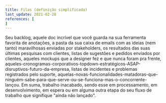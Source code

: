 ```yaml
---
title: Filas (definição simplificada)
last_update: 2021-02-28
references: [
]
---
```


Seu backlog, aquele doc incrível que você guarda na sua ferramenta favorita de anotações, a pasta da sua caixa de emails com as ideias (nem tanto) maravilhosas enviadas por stakeholders, os resultados das suas últimas pesquisas com clientes, listas de sugestões e pedidos enviados por clientes, aqueles mockups que a designer fez e que nunca foram pra frente, aqueles-cronogramas-corporativos-topdown-estratégicos-ASAP-disruptivos-futuro-da-empresa, listas de incidentes e problemas registrados pelo suporte, aquelas-novas-funcionalidades-matadoras-que-ninguém-sabe-para-que-serve-ou-se-funciona-mas-o-concorrente-lançou. Em suma, trabalho inacabado, sendo esse em processamento, em desenvolvimento, em espera ou em alguma outra etapa do seu fluxo de trabalho que signifique "ainda não lançado".